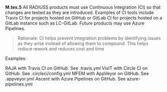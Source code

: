 
**M.tes.5** All RADIUSS products must use Continuous Integration (CI) so that changes are tested as they are introduced.  Examples of CI tools include Travis CI for projects hosted on GitHub or GitLab CI for projects hosted on a GitLab instance such as LC-GitLab.  Future products may use Azure Pipelines.

> Rationale: CI helps prevent integration problems by identifying issues as they arise instead of allowing them to compound. This helps reduce rework and reduces cost and time

Examples:

RAJA with Travis CI on GitHub.  See .travis.yml 
VisIT with Circle CI on GitHub.  See  .circleci/config.yml
MFEM with AppVeyor on GitHub.  See  .appveyor.yml
Ascent with Azure Pipelines on GitHub. See azure-pipelines.yml


